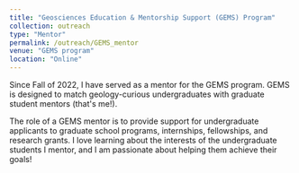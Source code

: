 ```yaml
---
title: "Geosciences Education & Mentorship Support (GEMS) Program"
collection: outreach
type: "Mentor"
permalink: /outreach/GEMS_mentor
venue: "GEMS program"
location: "Online"
---
```


Since Fall of 2022, I have served as a mentor for the GEMS program. GEMS is designed to match geology-curious 
undergraduates with graduate student mentors (that's me!).

The role of a GEMS mentor is to provide support for 
undergraduate applicants to graduate school programs, internships, fellowships, and research grants. I love learning
about the interests of the undergraduate students I mentor, and I am passionate about helping them achieve their goals!
